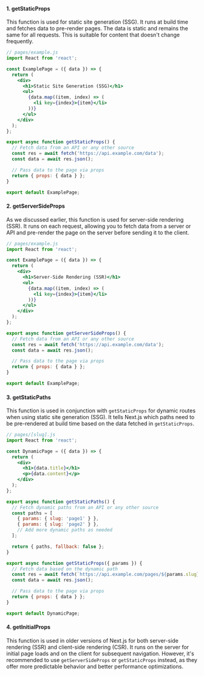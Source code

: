 #### 1. getStaticProps
This function is used for static site generation (SSG). It runs at build time and fetches data to pre-render pages. The data is static and remains the same for all requests. This is suitable for content that doesn't change frequently.
```jsx
// pages/example.js
import React from 'react';

const ExamplePage = ({ data }) => {
  return (
    <div>
      <h1>Static Site Generation (SSG)</h1>
      <ul>
        {data.map((item, index) => (
          <li key={index}>{item}</li>
        ))}
      </ul>
    </div>
  );
};

export async function getStaticProps() {
  // Fetch data from an API or any other source
  const res = await fetch('https://api.example.com/data');
  const data = await res.json();

  // Pass data to the page via props
  return { props: { data } };
}

export default ExamplePage;
```
#### 2. getServerSideProps
As we discussed earlier, this function is used for server-side rendering (SSR). It runs on each request, allowing you to fetch data from a server or API and pre-render the page on the server before sending it to the client.
```jsx
// pages/example.js
import React from 'react';

const ExamplePage = ({ data }) => {
  return (
    <div>
      <h1>Server-Side Rendering (SSR)</h1>
      <ul>
        {data.map((item, index) => (
          <li key={index}>{item}</li>
        ))}
      </ul>
    </div>
  );
};

export async function getServerSideProps() {
  // Fetch data from an API or any other source
  const res = await fetch('https://api.example.com/data');
  const data = await res.json();

  // Pass data to the page via props
  return { props: { data } };
}

export default ExamplePage;

```
#### 3. getStaticPaths
This function is used in conjunction with `getStaticProps` for dynamic routes when using static site generation (SSG). It tells Next.js which paths need to be pre-rendered at build time based on the data fetched in `getStaticProps`.
```jsx
// pages/[slug].js
import React from 'react';

const DynamicPage = ({ data }) => {
  return (
    <div>
      <h1>{data.title}</h1>
      <p>{data.content}</p>
    </div>
  );
};

export async function getStaticPaths() {
  // Fetch dynamic paths from an API or any other source
  const paths = [
    { params: { slug: 'page1' } },
    { params: { slug: 'page2' } },
    // Add more dynamic paths as needed
  ];

  return { paths, fallback: false };
}

export async function getStaticProps({ params }) {
  // Fetch data based on the dynamic path
  const res = await fetch(`https://api.example.com/pages/${params.slug}`);
  const data = await res.json();

  // Pass data to the page via props
  return { props: { data } };
}

export default DynamicPage;
```
#### 4. getInitialProps
This function is used in older versions of Next.js for both server-side rendering (SSR) and client-side rendering (CSR). It runs on the server for initial page loads and on the client for subsequent navigation. However, it's recommended to use `getServerSideProps` or `getStaticProps` instead, as they offer more predictable behavior and better performance optimizations.